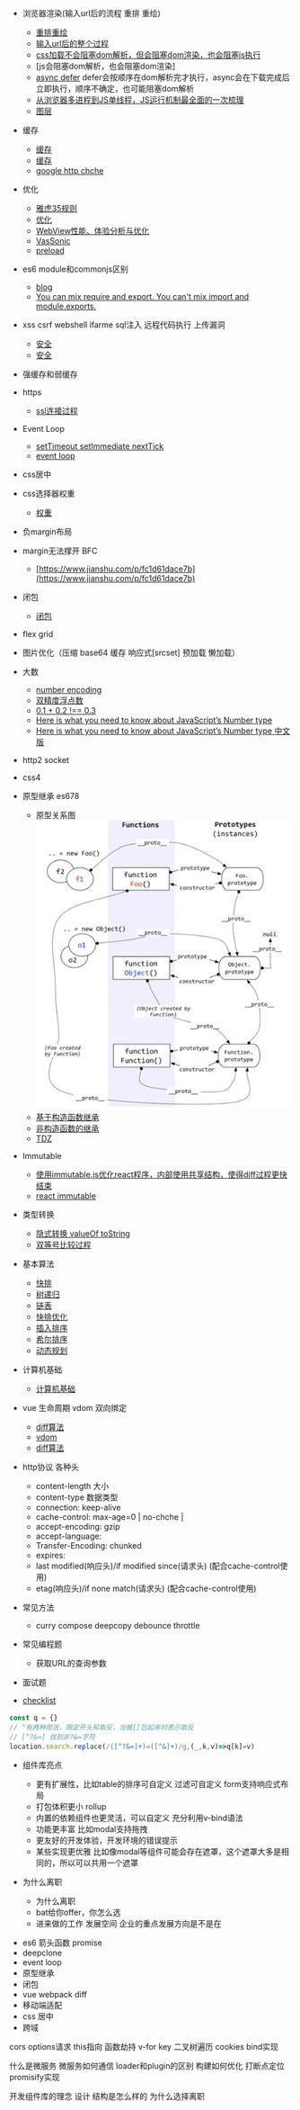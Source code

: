 + 浏览器渲染(输入url后的流程 重排 重绘)
  - [重排重绘](https://juejin.im/post/5a9923e9518825558251c96a?utm_source=gold_browser_extension)
  - [输入url后的整个过程](https://www.jianshu.com/p/9075ee83b679)
  - [css加载不会阻塞dom解析，但会阻塞dom渲染，也会阻塞js执行](https://blog.csdn.net/github_39133192/article/details/74560891)
  - [js会阻塞dom解析，也会阻塞dom渲染]
  - [async defer](https://segmentfault.com/q/1010000000640869) defer会按顺序在dom解析完才执行，async会在下载完成后立即执行，顺序不确定，也可能阻塞dom解析
  - [从浏览器多进程到JS单线程，JS运行机制最全面的一次梳理](https://juejin.im/post/5a6547d0f265da3e283a1df7?utm_medium=fe&utm_source=weixinqun)
  - [图层](web.jobbole.com/83575/)

+ 缓存
  - [缓存](https://my.oschina.net/leejun2005/blog/369148)
  - [缓存](http://blog.csdn.net/jiana227/article/details/7732227)
  - [google http chche](https://developers.google.com/web/fundamentals/performance/optimizing-content-efficiency/http-caching?hl=zh-cn)

+ 优化
  - [雅虎35规则](https://github.com/creeperyang/blog/issues/1)
  - [优化](https://www.zhihu.com/question/21658448)
  - [WebView性能、体验分析与优化](https://tech.meituan.com/WebViewPerf.html)
  - [VasSonic](https://www.jianshu.com/p/0fbd4a57b553)
  - [preload](https://www.jianshu.com/p/24ffa6d45087)

+ es6 module和commonjs区别
  - [blog](https://github.com/ShowJoy-com/showjoy-blog/issues/39)
  - [You can mix require and export. You can't mix import and module.exports.](https://github.com/webpack/webpack/issues/4039)

+ xss csrf webshell ifarme sql注入 远程代码执行 上传漏洞
  - [安全](http://web.jobbole.com/92875/)
  - [安全](http://web.jobbole.com/92893/)

+ 强缓存和弱缓存

+ https
  - [ssl连接过程](http://www.ruanyifeng.com/blog/2014/09/illustration-ssl.html)

+ Event Loop
  - [setTimeout setImmediate nextTick](https://segmentfault.com/a/1190000008595101)
  - [event loop](https://segmentfault.com/a/1190000016278115?utm_source=tag-newest)
+ css居中

+ css选择器权重
  - [权重](https://www.cnblogs.com/dq-Leung/p/4213375.html)

+ 负margin布局

+ margin无法撑开 BFC
  - [https://www.jianshu.com/p/fc1d61dace7b](https://www.jianshu.com/p/fc1d61dace7b)

+ 闭包
  - [闭包](https://www.zhihu.com/question/34210214)

+ flex grid

+ 图片优化（压缩 base64 缓存 响应式[srcset] 预加载 懒加载）

+ 大数
  - [number encoding](http://2ality.com/2012/04/number-encoding.html)
  - [双精度浮点数](https://zh.wikipedia.org/wiki/%E9%9B%99%E7%B2%BE%E5%BA%A6%E6%B5%AE%E9%BB%9E%E6%95%B8)
  - [0.1 + 0.2 !== 0.3](https://www.zhihu.com/question/24415787)
  - [Here is what you need to know about JavaScript’s Number type](https://medium.com/dailyjs/javascripts-number-type-8d59199db1b6)
  - [Here is what you need to know about JavaScript’s Number type 中文版](https://genuifx.github.io/2018/04/17/here-is-what-you-need-to-know-about-javasciprt-number-type/)

+ http2 socket

+ css4

+ 原型继承 es678
  - 原型关系图
  ![prototype vs __proto__](prototype.jpeg)
  - [基于构造函数继承](http://www.ruanyifeng.com/blog/2010/05/object-oriented_javascript_inheritance.html)
  - [非构造函数的继承](http://www.ruanyifeng.com/blog/2010/05/object-oriented_javascript_inheritance_continued.html)
  - [TDZ](https://segmentfault.com/a/1190000008213835)

+ Immutable
  - [使用immutable.js优化react程序，内部使用共享结构，使得diff过程更快结束](https://jlongster.com/Using-Immutable-Data-Structures-in-JavaScript)
  - [react immutable](https://github.com/camsong/blog/issues/3)

+ 类型转换
  - [隐式转换 valueOf toString](http://frontenddev.org/link/conversion-of-tostring-and-the-valueof-javascript-object.html)
  - [双等号比较过程](https://segmentfault.com/a/1190000008038751)

+ 基本算法
  - [快排](http://www.ruanyifeng.com/blog/2011/04/quicksort_in_javascript.html)
  - [树递归]()
  - [链表](https://juejin.im/entry/59cb70995188256aa423b680)
  - [快排优化](https://blog.csdn.net/msdnwolaile/article/details/52133674)
  - [插入排序](https://zh.wikipedia.org/wiki/%E6%8F%92%E5%85%A5%E6%8E%92%E5%BA%8F)
  - [希尔排序](https://zh.wikipedia.org/wiki/%E5%B8%8C%E5%B0%94%E6%8E%92%E5%BA%8F)
  - [动态规划](https://juejin.im/post/5cde316f6fb9a07ed9118f01)

+ 计算机基础
  - [计算机基础](https://blog.csdn.net/m0_37907797/article/details/102618796)

+ vue 生命周期 vdom 双向绑定
  - [diff算法](https://segmentfault.com/a/1190000008782928)
  - [vdom](https://segmentfault.com/a/1190000013469565)
  - [diff算法](https://blog.csdn.net/u010692018/article/details/78799335)

+ http协议 各种头
  - content-length  大小
  - content-type  数据类型
  - connection: keep-alive
  - cache-control: max-age=0 | no-chche | 
  - accept-encoding: gzip
  - accept-language: 
  - Transfer-Encoding: chunked
  - expires: 
  - last modified(响应头)/if modified since(请求头) (配合cache-control使用)
  - etag(响应头)/if none match(请求头) (配合cache-control使用)

+ 常见方法
  - curry compose deepcopy debounce throttle 

+ 常见编程题
  - 获取URL的查询参数

+  面试题
  - [checklist](https://github.com/Advanced-Frontend/Daily-Interview-Question)

```js
const q = {}
// ^有两种用法，限定开头和取反，当被[]包起来时表示取反
// [^?&=] 找到非?&=字符
location.search.replace(/([^?&=]+)=([^&]+)/g,(_,k,v)=>q[k]=v)
```

+ 组件库亮点
  - 更有扩展性，比如table的排序可自定义  过滤可自定义  form支持响应式布局
  - 打包体积更小  rollup
  - 内置的依赖组件也更灵活，可以自定义  充分利用v-bind语法
  - 功能更丰富 比如modal支持拖拽
  - 更友好的开发体验，开发环境的错误提示
  - 某些实现更优雅 比如像modal等组件可能会存在遮罩，这个遮罩大多是相同的，所以可以共用一个遮罩

+ 为什么离职
  - 为什么离职
  - bat给你offer，你怎么选
  - 进来做的工作 发展空间 企业的重点发展方向是不是在

- es6 箭头函数 promise
- deepclone
- event loop
- 原型继承
- 闭包
- vue webpack diff
- 移动端适配
- css 居中
- 跨域



cors options请求
this指向
函数劫持
v-for key
二叉树遍历
cookies
bind实现

什么是微服务
微服务如何通信
loader和plugin的区别
构建如何优化 打断点定位
promisify实现

开发组件库的理念 设计 结构是怎么样的
为什么选择离职
